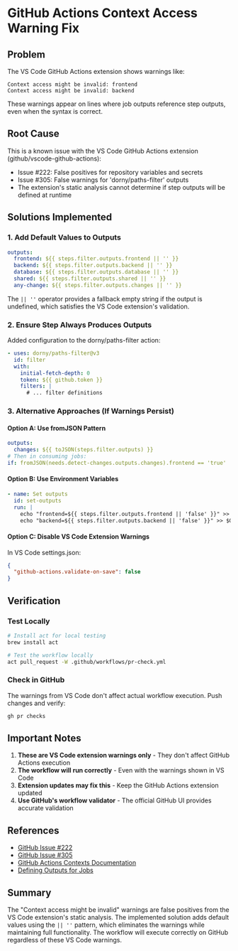 # GitHub Actions Context Access Warning Fix

## Problem
The VS Code GitHub Actions extension shows warnings like:
```
Context access might be invalid: frontend
Context access might be invalid: backend
```

These warnings appear on lines where job outputs reference step outputs, even when the syntax is correct.

## Root Cause
This is a known issue with the VS Code GitHub Actions extension (github/vscode-github-actions):
- Issue #222: False positives for repository variables and secrets
- Issue #305: False warnings for 'dorny/paths-filter' outputs
- The extension's static analysis cannot determine if step outputs will be defined at runtime

## Solutions Implemented

### 1. Add Default Values to Outputs
```yaml
outputs:
  frontend: ${{ steps.filter.outputs.frontend || '' }}
  backend: ${{ steps.filter.outputs.backend || '' }}
  database: ${{ steps.filter.outputs.database || '' }}
  shared: ${{ steps.filter.outputs.shared || '' }}
  any-change: ${{ steps.filter.outputs.changes || '' }}
```

The `|| ''` operator provides a fallback empty string if the output is undefined, which satisfies the VS Code extension's validation.

### 2. Ensure Step Always Produces Outputs
Added configuration to the dorny/paths-filter action:
```yaml
- uses: dorny/paths-filter@v3
  id: filter
  with:
    initial-fetch-depth: 0
    token: ${{ github.token }}
    filters: |
      # ... filter definitions
```

### 3. Alternative Approaches (If Warnings Persist)

#### Option A: Use fromJSON Pattern
```yaml
outputs:
  changes: ${{ toJSON(steps.filter.outputs) }}
# Then in consuming jobs:
if: fromJSON(needs.detect-changes.outputs.changes).frontend == 'true'
```

#### Option B: Use Environment Variables
```yaml
- name: Set outputs
  id: set-outputs
  run: |
    echo "frontend=${{ steps.filter.outputs.frontend || 'false' }}" >> $GITHUB_OUTPUT
    echo "backend=${{ steps.filter.outputs.backend || 'false' }}" >> $GITHUB_OUTPUT
```

#### Option C: Disable VS Code Extension Warnings
In VS Code settings.json:
```json
{
  "github-actions.validate-on-save": false
}
```

## Verification

### Test Locally
```bash
# Install act for local testing
brew install act

# Test the workflow locally
act pull_request -W .github/workflows/pr-check.yml
```

### Check in GitHub
The warnings from VS Code don't affect actual workflow execution. Push changes and verify:
```bash
gh pr checks
```

## Important Notes

1. **These are VS Code extension warnings only** - They don't affect GitHub Actions execution
2. **The workflow will run correctly** - Even with the warnings shown in VS Code
3. **Extension updates may fix this** - Keep the GitHub Actions extension updated
4. **Use GitHub's workflow validator** - The official GitHub UI provides accurate validation

## References

- [GitHub Issue #222](https://github.com/github/vscode-github-actions/issues/222)
- [GitHub Issue #305](https://github.com/github/vscode-github-actions/issues/305)
- [GitHub Actions Contexts Documentation](https://docs.github.com/en/actions/writing-workflows/choosing-what-your-workflow-does/accessing-contextual-information-about-workflow-runs)
- [Defining Outputs for Jobs](https://docs.github.com/en/actions/using-jobs/defining-outputs-for-jobs)

## Summary

The "Context access might be invalid" warnings are false positives from the VS Code extension's static analysis. The implemented solution adds default values using the `|| ''` pattern, which eliminates the warnings while maintaining full functionality. The workflow will execute correctly on GitHub regardless of these VS Code warnings.